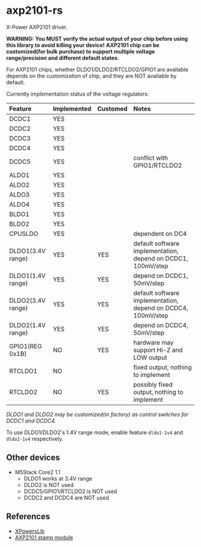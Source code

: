 # axp2101-rs

X-Power AXP2101 driver.

**WARNING:**
**You MUST verify the actual output of your chip before using this library to avoid killing your device!**
**AXP2101 chip can be customized(for bulk purchase) to support multiple voltage range/precision and different default states.**

For AXP2101 chips, whether DLDO1/DLDO2/RTCLDO2/GPIO1 are available depends
on the customization of chip, and they are NOT available by default.

Currently implementation status of the voltage regulators:

Feature | Implemented | Customed | Notes
:- | :- | :- | :-
DCDC1 | YES
DCDC2 | YES
DCDC3 | YES
DCDC4 | YES
DCDC5 | YES | | conflict with GPIO1/RTCLDO2
ALDO1 | YES
ALDO2 | YES
ALDO3 | YES
ALDO4 | YES
BLDO1 | YES
BLDO2 | YES
CPUSLDO | YES | | dependent on DC4
DLDO1(3.4V range) | YES | YES | default software implementation, depend on DCDC1, 100mV/step
DLDO1(1.4V range) | YES | YES | depend on DCDC1, 50mV/step
DLDO2(3.4V range) | YES | YES | default software implementation, depend on DCDC4, 100mV/step
DLDO2(1.4V range) | YES | YES | depend on DCDC4, 50mV/step
GPIO1(REG 0x1B) | NO | YES | hardware may support Hi-Z and LOW output
RTCLDO1 | NO |  | fixed output, nothing to implement
RTCLDO2 | NO | YES | possibly fixed output, nothing to implement

*DLDO1 and DLDO2 may be customized(in factory) as control switches for DCDC1 and DCDC4.*

To use DLDO1/DLDO2's 1.4V range mode, enable feature `dldo1-1v4` and `dldo2-1v4` respectively.

## Other devices

- M5Stack Core2 1.1
    - DLDO1 works at 3.4V range
    - DLDO2 is NOT used
    - DCDC5/GPIO1/RTCLDO2 is NOT used
    - DCDC2 and DCDC4 are NOT used

## References

- [XPowersLib](https://github.com/lewisxhe/XPowersLib)
- [AXP2101 stamp module](https://oshwhub.com/mondraker/axp2101_2023-11-18_20-15-19)
